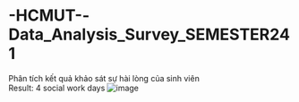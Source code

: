 # -HCMUT--Data_Analysis_Survey_SEMESTER241
Phân tích kết quả khảo sát sự hài lòng của sinh viên \
Result: 4 social work days
![image](https://github.com/user-attachments/assets/1f38800a-2d73-407d-a159-604bc202b75a)
